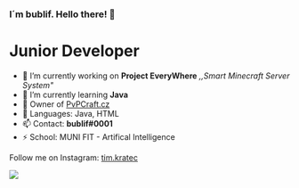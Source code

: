 ### I´m bublif. Hello there! 👋


# Junior Developer
- 🔭 I’m currently working on **Project EveryWhere** *,,Smart Minecraft Server System"*
- 🌱 I’m currently learning **Java**
- 👯 Owner of [PvPCraft.cz](https://pvpcraft.cz/)
- 💬 Languages: Java, HTML
- 📫 Contact: **bublif#0001**
- ⚡ School: MUNI FIT - Artifical Intelligence

Follow me on Instagram: [tim.kratec](https://www.instagram.com/tim.kratec)

[<img src="https://i.imgur.com/g8nnSXu.png">](www.pvpcraft.cz)
